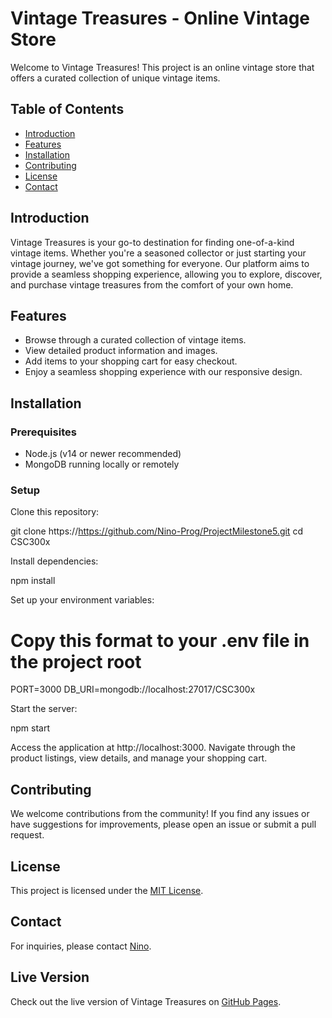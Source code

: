 # Vintage Treasures - Online Vintage Store

Welcome to Vintage Treasures! This project is an online vintage store that offers a curated collection of unique vintage items.

## Table of Contents

- [Introduction](#introduction)
- [Features](#features)
- [Installation](#installation)
- [Contributing](#contributing)
- [License](#license)
- [Contact](#contact)

## Introduction

Vintage Treasures is your go-to destination for finding one-of-a-kind vintage items. Whether you're a seasoned collector or just starting your vintage journey, we've got something for everyone. Our platform aims to provide a seamless shopping experience, allowing you to explore, discover, and purchase vintage treasures from the comfort of your own home.

## Features

- Browse through a curated collection of vintage items.
- View detailed product information and images.
- Add items to your shopping cart for easy checkout.
- Enjoy a seamless shopping experience with our responsive design.

## Installation

### Prerequisites
- Node.js (v14 or newer recommended)
- MongoDB running locally or remotely

### Setup
Clone this repository:

git clone https://https://github.com/Nino-Prog/ProjectMilestone5.git
cd CSC300x

Install dependencies:

npm install

Set up your environment variables:


# Copy this format to your .env file in the project root
PORT=3000
DB_URI=mongodb://localhost:27017/CSC300x


Start the server:

npm start

Access the application at http://localhost:3000. Navigate through the product listings, view details, and manage your shopping cart.

## Contributing

We welcome contributions from the community! If you find any issues or have suggestions for improvements, please open an issue or submit a pull request.

## License

This project is licensed under the [MIT License](LICENSE).

## Contact

For inquiries, please contact [Nino](mailto:nombongi2@gmail.com).

## Live Version

Check out the live version of Vintage Treasures on [GitHub Pages](https://Nino-prog.github.io/ProjectMilestone5/).

